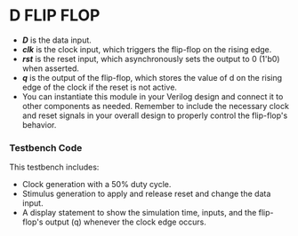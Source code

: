 # D FLIP FLOP

- ***D*** is the data input. <br>
- ***clk*** is the clock input, which triggers the flip-flop on the rising edge. <br>
- ***rst*** is the reset input, which asynchronously sets the output to 0 (1'b0) when asserted. <br>
- ***q*** is the output of the flip-flop, which stores the value of d on the rising edge of the clock if the reset is not active. <br>
- You can instantiate this module in your Verilog design and connect it to other components as needed. Remember to include the necessary clock and reset signals in your overall design to properly control the flip-flop's behavior. <br>

### Testbench Code
This testbench includes: <br>
- Clock generation with a 50% duty cycle. <br>
- Stimulus generation to apply and release reset and change the data input. <br>
- A display statement to show the simulation time, inputs, and the flip-flop's output (q) whenever the clock edge occurs.
